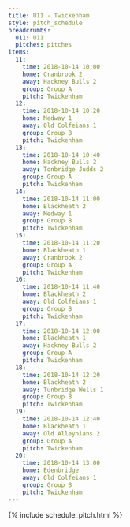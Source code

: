```yaml
---
title: U11 - Twickenham
style: pitch_schedule
breadcrumbs:
  u11: U11
  pitches: pitches
items:
  11:
    time: 2018-10-14 10:00
    home: Cranbrook 2
    away: Hackney Bulls 2
    group: Group A
    pitch: Twickenham
  12:
    time: 2018-10-14 10:20
    home: Medway 1
    away: Old Colfeians 1
    group: Group B
    pitch: Twickenham
  13:
    time: 2018-10-14 10:40
    home: Hackney Bulls 2
    away: Tonbridge Judds 2
    group: Group A
    pitch: Twickenham
  14:
    time: 2018-10-14 11:00
    home: Blackheath 2
    away: Medway 1
    group: Group B
    pitch: Twickenham
  15:
    time: 2018-10-14 11:20
    home: Blackheath 1
    away: Cranbrook 2
    group: Group A
    pitch: Twickenham
  16:
    time: 2018-10-14 11:40
    home: Blackheath 2
    away: Old Colfeians 1
    group: Group B
    pitch: Twickenham
  17:
    time: 2018-10-14 12:00
    home: Blackheath 1
    away: Hackney Bulls 2
    group: Group A
    pitch: Twickenham
  18:
    time: 2018-10-14 12:20
    home: Blackheath 2
    away: Tunbridge Wells 1
    group: Group B
    pitch: Twickenham
  19:
    time: 2018-10-14 12:40
    home: Blackheath 1
    away: Old Alleynians 2
    group: Group A
    pitch: Twickenham
  20:
    time: 2018-10-14 13:00
    home: Edenbridge
    away: Old Colfeians 1
    group: Group B
    pitch: Twickenham
---
```


{% include schedule_pitch.html %}
